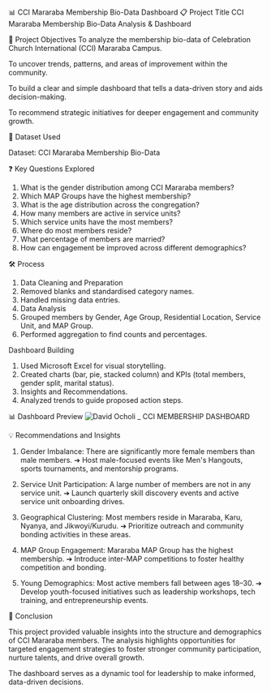 📊 CCI Mararaba Membership Bio-Data Dashboard
📋 Project Title
CCI Mararaba Membership Bio-Data Analysis & Dashboard

🎯 Project Objectives
To analyze the membership bio-data of Celebration Church International (CCI) Mararaba Campus.

To uncover trends, patterns, and areas of improvement within the community.

To build a clear and simple dashboard that tells a data-driven story and aids decision-making.

To recommend strategic initiatives for deeper engagement and community growth.

📂 Dataset Used

Dataset: CCI Mararaba Membership Bio-Data

❓ Key Questions Explored
1. What is the gender distribution among CCI Mararaba members?
2. Which MAP Groups have the highest membership?
3. What is the age distribution across the congregation?
4. How many members are active in service units?
5. Which service units have the most members?
6. Where do most members reside?
7. What percentage of members are married?
8. How can engagement be improved across different demographics?

🛠️ Process
1. Data Cleaning and Preparation
2. Removed blanks and standardised category names.
3. Handled missing data entries.
4. Data Analysis
5. Grouped members by Gender, Age Group, Residential Location, Service Unit, and MAP Group.
6. Performed aggregation to find counts and percentages.

Dashboard Building
1. Used Microsoft Excel for visual storytelling.
2. Created charts (bar, pie, stacked column) and KPIs (total members, gender split, marital status).
3. Insights and Recommendations.
4. Analyzed trends to guide proposed action steps.

📊 Dashboard Preview
![David Ocholi _ CCI MEMBERSHIP DASHBOARD](https://github.com/user-attachments/assets/0874564d-d172-43b6-83aa-39a41ec8b1f9)


💡 Recommendations and Insights
1. Gender Imbalance:
There are significantly more female members than male members.
➔ Host male-focused events like Men's Hangouts, sports tournaments, and mentorship programs.

2. Service Unit Participation:
A large number of members are not in any service unit.
➔ Launch quarterly skill discovery events and active service unit onboarding drives.

3. Geographical Clustering:
Most members reside in Mararaba, Karu, Nyanya, and Jikwoyi/Kurudu.
➔ Prioritize outreach and community bonding activities in these areas.

4. MAP Group Engagement:
Mararaba MAP Group has the highest membership.
➔ Introduce inter-MAP competitions to foster healthy competition and bonding.

5. Young Demographics:
Most active members fall between ages 18–30.
➔ Develop youth-focused initiatives such as leadership workshops, tech training, and entrepreneurship events.

📝 Conclusion

This project provided valuable insights into the structure and demographics of CCI Mararaba members. The analysis highlights opportunities for targeted engagement strategies to foster stronger community participation, nurture talents, and drive overall growth.

The dashboard serves as a dynamic tool for leadership to make informed, data-driven decisions.
